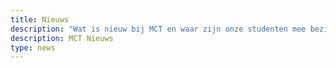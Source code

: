 ```yaml
---
title: Nieuws
description: "Wat is nieuw bij MCT en waar zijn onze studenten mee bezig? volg de opleiding op de voet door alle nieuwtjes te volgen."
description: MCT Nieuws
type: news
---
```

